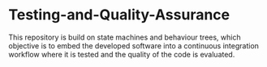 # Testing-and-Quality-Assurance
This repository is build on state machines and behaviour trees, which objective is to embed the developed software into a continuous integration workflow where it is tested and the quality of the code is evaluated.

